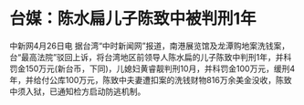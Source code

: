 # 台媒：陈水扁儿子陈致中被判刑1年

中新网4月26日电
据台湾“中时新闻网”报道，南港展览馆及龙潭购地案洗钱案，台“最高法院”驳回上诉，将台湾地区前领导人陈水扁的儿子陈致中判刑1年，并科罚金150万元(新台币，下同)，儿媳妇黄睿靓判刑10月，并科罚金100万元，缓刑4年，并给付公库100万元，陈致中夫妻遭扣案的洗钱财物816万余美金没收，陈致中须入狱，已通知检方启动防逃机制。

